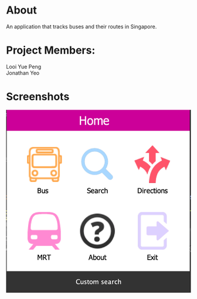 # About
An application that tracks buses and their routes in Singapore.


# Project Members:
Looi Yue Peng<br>
Jonathan Yeo<br>

# Screenshots
![image](https://github.com/jkbhk/LTABuddies/blob/master/screenshots/1.png)

